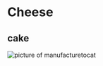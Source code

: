 # Cheese
## cake

![picture of manufacturetocat](https://octodex.github.com/images/manufacturetocat.png)
